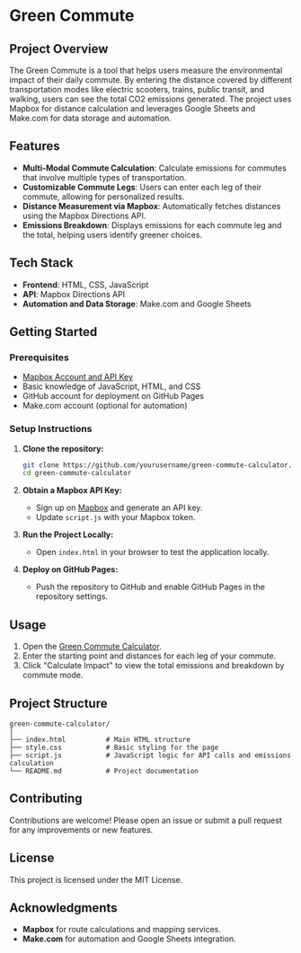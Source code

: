 
# Green Commute

## Project Overview
The Green Commute is a tool that helps users measure the environmental impact of their daily commute. By entering the distance covered by different transportation modes like electric scooters, trains, public transit, and walking, users can see the total CO2 emissions generated. The project uses Mapbox for distance calculation and leverages Google Sheets and Make.com for data storage and automation.

## Features
- **Multi-Modal Commute Calculation**: Calculate emissions for commutes that involve multiple types of transportation.
- **Customizable Commute Legs**: Users can enter each leg of their commute, allowing for personalized results.
- **Distance Measurement via Mapbox**: Automatically fetches distances using the Mapbox Directions API.
- **Emissions Breakdown**: Displays emissions for each commute leg and the total, helping users identify greener choices.

## Tech Stack
- **Frontend**: HTML, CSS, JavaScript
- **API**: Mapbox Directions API
- **Automation and Data Storage**: Make.com and Google Sheets

## Getting Started

### Prerequisites
- [Mapbox Account and API Key](https://www.mapbox.com/)
- Basic knowledge of JavaScript, HTML, and CSS
- GitHub account for deployment on GitHub Pages
- Make.com account (optional for automation)

### Setup Instructions
1. **Clone the repository:**
   ```bash
   git clone https://github.com/yourusername/green-commute-calculator.git
   cd green-commute-calculator
   ```

2. **Obtain a Mapbox API Key:**
   - Sign up on [Mapbox](https://www.mapbox.com/) and generate an API key.
   - Update `script.js` with your Mapbox token.

3. **Run the Project Locally:**
   - Open `index.html` in your browser to test the application locally.

4. **Deploy on GitHub Pages:**
   - Push the repository to GitHub and enable GitHub Pages in the repository settings.

## Usage
1. Open the [Green Commute Calculator](https://yourusername.github.io/green-commute-calculator).
2. Enter the starting point and distances for each leg of your commute.
3. Click "Calculate Impact" to view the total emissions and breakdown by commute mode.

## Project Structure
```plaintext
green-commute-calculator/
│
├── index.html          # Main HTML structure
├── style.css           # Basic styling for the page
├── script.js           # JavaScript logic for API calls and emissions calculation
└── README.md           # Project documentation
```

## Contributing
Contributions are welcome! Please open an issue or submit a pull request for any improvements or new features.

## License
This project is licensed under the MIT License.

## Acknowledgments
- **Mapbox** for route calculations and mapping services.
- **Make.com** for automation and Google Sheets integration.
